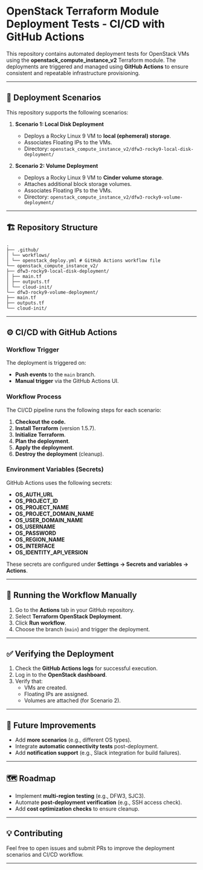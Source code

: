 # OpenStack Terraform Module Deployment Tests - CI/CD with GitHub Actions

This repository contains automated deployment tests for OpenStack VMs using the **openstack_compute_instance_v2** Terraform module. The deployments are triggered and managed using **GitHub Actions** to ensure consistent and repeatable infrastructure provisioning.

---

## 🚀 Deployment Scenarios

This repository supports the following scenarios:

1. **Scenario 1: Local Disk Deployment**
   - Deploys a Rocky Linux 9 VM to **local (ephemeral) storage**.
   - Associates Floating IPs to the VMs.
   - Directory: `openstack_compute_instance_v2/dfw3-rocky9-local-disk-deployment/`

2. **Scenario 2: Volume Deployment**
   - Deploys a Rocky Linux 9 VM to **Cinder volume storage**.
   - Attaches additional block storage volumes.
   - Associates Floating IPs to the VMs.
   - Directory: `openstack_compute_instance_v2/dfw3-rocky9-volume-deployment/`

---

## 🏗️ Repository Structure

```
.
├── .github/
│ └── workflows/
│ └── openstack_deploy.yml # GitHub Actions workflow file
└── openstack_compute_instance_v2/
├── dfw3-rocky9-local-disk-deployment/
│ ├── main.tf
│ ├── outputs.tf
│ └── cloud-init/
└── dfw3-rocky9-volume-deployment/
├── main.tf
├── outputs.tf
└── cloud-init/

```

---

## ⚙️ CI/CD with GitHub Actions

### Workflow Trigger

The deployment is triggered on:

- **Push events** to the `main` branch.
- **Manual trigger** via the GitHub Actions UI.

### Workflow Process

The CI/CD pipeline runs the following steps for each scenario:

1. **Checkout the code.**
2. **Install Terraform** (version 1.5.7).
3. **Initialize Terraform**.
4. **Plan the deployment**.
5. **Apply the deployment**.
6. **Destroy the deployment** (cleanup).

### Environment Variables (Secrets)

GitHub Actions uses the following secrets:

- **OS_AUTH_URL**
- **OS_PROJECT_ID**
- **OS_PROJECT_NAME**
- **OS_PROJECT_DOMAIN_NAME**
- **OS_USER_DOMAIN_NAME**
- **OS_USERNAME**
- **OS_PASSWORD**
- **OS_REGION_NAME**
- **OS_INTERFACE**
- **OS_IDENTITY_API_VERSION**

These secrets are configured under **Settings → Secrets and variables → Actions**.

---

## 📝 Running the Workflow Manually

1. Go to the **Actions** tab in your GitHub repository.
2. Select **Terraform OpenStack Deployment**.
3. Click **Run workflow**.
4. Choose the branch (`main`) and trigger the deployment.

---

## ✅ Verifying the Deployment

1. Check the **GitHub Actions logs** for successful execution.
2. Log in to the **OpenStack dashboard**.
3. Verify that:
   - VMs are created.
   - Floating IPs are assigned.
   - Volumes are attached (for Scenario 2).

---

## 🌟 Future Improvements

- Add **more scenarios** (e.g., different OS types).
- Integrate **automatic connectivity tests** post-deployment.
- Add **notification support** (e.g., Slack integration for build failures).

---

## 🗺️ Roadmap

- Implement **multi-region testing** (e.g., DFW3, SJC3).
- Automate **post-deployment verification** (e.g., SSH access check).
- Add **cost optimization checks** to ensure cleanup.

---

## 💡 Contributing

Feel free to open issues and submit PRs to improve the deployment scenarios and CI/CD workflow.

---
